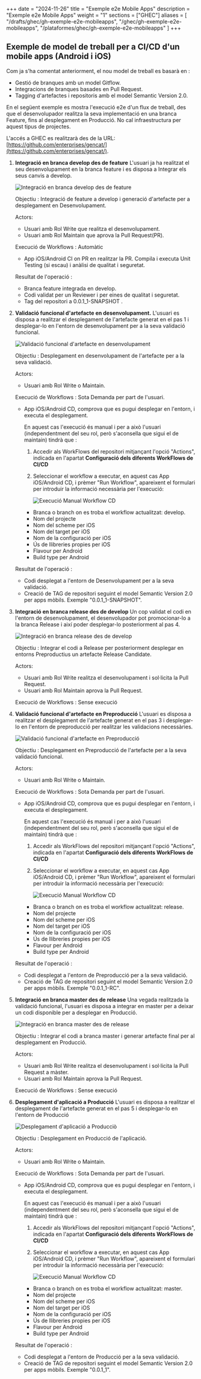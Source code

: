 
+++
date         = "2024-11-26"
title        = "Exemple e2e Mobile Apps"
description  = "Exemple e2e Mobile Apps"
weight      = "1"
sections    = ["GHEC"]
aliases = [
    "/drafts/ghec/gh-exemple-e2e-mobileapps",
    "/ghec/gh-exemple-e2e-mobileapps",
    "/plataformes/ghec/gh-exemple-e2e-mobileapps"
]
+++

## Exemple de model de treball per a CI/CD d'un mobile apps (Android i iOS)

Com ja s'ha comentat anteriorment, el nou model de treball es basarà en :
   + Gestió de branques amb un model Gitflow.
   + Integracions de branques basades en Pull Request.
   + Tagging d'artefactes i repositoris amb el model Semantic Version 2.0.

   En el següent exemple es mostra l'execució e2e d'un flux de treball, des que el desenvolupador realitza la seva implementació en una branca Feature, fins al desplegament en Producció. No cal infraestructura per aquest tipus de projectes.
      
   L'accés a GHEC es realitzarà des de la URL:  [https://github.com/enterprises/gencat/](https://github.com/enterprises/gencat/).

  1. **Integració en branca develop des de feature**
      L'usuari ja ha realitzat el seu desenvolupament en la branca feature i es disposa a Integrar els seus canvis a develop.

      ![Integració en branca develop des de feature](/images/GHEC/gh_ejemplo_e2e_step1.png)


      Objectiu : Integració de feature a develop i generació d'artefacte per a desplegament en Desenvolupament.

      Actors:
      * Usuari amb Rol Write que realitza el desenvolupament.
      * Usuari amb Rol Maintain que aprova la Pull Request(PR).

      Execució de Workflows : Automàtic
      * App iOS/Android CI on PR en realitzar la PR.  Compila i executa Unit Testing (si escau) i anàlisi de qualitat i seguretat.

      Resultat de l'operació :
      * Branca feature integrada en develop.
      * Codi validat per un Reviewer i per eines de qualitat i seguretat.
      * Tag del repositori a 0.0.1_1-SNAPSHOT .

  2. **Validació funcional d'artefacte en desenvolupament.**
      L'usuari es disposa a realitzar el desplegament de l'artefacte generat en el pas 1 i desplegar-lo en l'entorn de desenvolupament per a la seva validació funcional.

      ![Validació funcional d'artefacte en desenvolupament](/images/GHEC/gh_ejemplo_e2e_step2.png)

      Objectiu : Desplegament en desenvolupament de l'artefacte per a la seva validació.

      Actors:
        * Usuari amb Rol Write o Maintain.
            
      Execució de Workflows : Sota Demanda per part de l'usuari.
        * App iOS/Android CD, comprova que es pugui desplegar en l'entorn, i executa el desplegament.

          En aquest cas l'execució és manual i per a això l'usuari (independentment del seu rol, però s'aconsella que sigui el de maintain) tindrà que :

          1. Accedir als WorkFlows del repositori mitjançant l'opció "Actions", indicada en l'apartat **Configuració dels diferents WorkFlows de CI/CD**
          2. Seleccionar el workflow a executar, en aquest cas App iOS/Android CD, i prèmer "Run Workflow", apareixent el formulari per introduir la informació necessària per l'execució: 

              ![Execució Manual Workflow CD](/images/GHEC/gh-ejecucion-manual-wf.png)

            * Branca o branch on es troba el workflow actualitzat: develop.
            * Nom del projecte
            * Nom del scheme per iOS
            * Nom del target per iOS
            * Nom de la configuració per iOS
            * Ús de llibreries propies per iOS
            * Flavour per Android
            * Build type per Android

      Resultat de l'operació :
        * Codi desplegat a l'entorn de Desenvolupament per a la seva validació.
        * Creació de TAG de repositori seguint el model Semantic Version 2.0 per apps mòbils. Exemple "0.0.1_1-SNAPSHOT".

  3. **Integració en branca release des de develop**
     Un cop validat el codi en l'entorn de desenvolupament, el desenvolupador pot promocionar-lo a la branca Release i així poder desplegar-lo posteriorment al pas 4.

      ![Integració en branca release des de develop](/images/GHEC/gh_ejemplo_e2e_step3.png)

      Objectiu : Integrar el codi a Release per posteriorment desplegar en entorns Preproductius un artefacte Release Candidate.

      Actors:
      * Usuari amb Rol Write realitza el desenvolupament i sol·licita la Pull Request.
      * Usuari amb Rol Maintain aprova la Pull Request.

      Execució de Workflows : Sense execució

  4. **Validació funcional d'artefacte en Preproducció**
      L'usuari es disposa a realitzar el desplegament de l'artefacte generat en el pas 3 i desplegar-lo en l'entorn de preproducció per realitzar les validacions necessàries.

      ![Validació funcional d'artefacte en Preproducció](/images/GHEC/gh_ejemplo_e2e_step4.png)
                
      Objectiu : Desplegament en Preproducció de l'artefacte per a la seva validació funcional.

      Actors:
        * Usuari amb Rol Write o Maintain.
              
      Execució de Workflows : Sota Demanda per part de l'usuari.
        * App iOS/Android CD, comprova que es pugui desplegar en l'entorn, i executa el desplegament.

          En aquest cas l'execució és manual i per a això l'usuari (independentment del seu rol, però s'aconsella que sigui el de maintain) tindrà que :

          1. Accedir als WorkFlows del repositori mitjançant l'opció "Actions", indicada en l'apartat **Configuració dels diferents WorkFlows de CI/CD**
          2. Seleccionar el workflow a executar, en aquest cas App iOS/Android CD, i prèmer "Run Workflow", apareixent el formulari per introduir la informació necessària per l'execució: 

              ![Execució Manual Workflow CD](/images/GHEC/gh-ejecucion-manual-wf.png)

            * Branca o branch on es troba el workflow actualitzat: release.
            * Nom del projecte
            * Nom del scheme per iOS
            * Nom del target per iOS
            * Nom de la configuració per iOS
            * Ús de llibreries propies per iOS
            * Flavour per Android
            * Build type per Android

      Resultat de l'operació :
        * Codi desplegat a l'entorn de Preproducció per a la seva validació.
        * Creació de TAG de repositori seguint el model Semantic Version 2.0 per apps mòbils. Exemple "0.0.1_1-RC".

  5. **Integració en branca master des de release**
      Una vegada realitzada la validació funcional, l'usuari es disposa a integrar en master per a deixar un codi disponible per a desplegar en Producció.

      ![Integració en branca master des de release](/images/GHEC/gh_ejemplo_e2e_step5.png)

      Objectiu : Integrar el codi a branca master i generar artefacte final per al desplegament en Producció.

      Actors:
      * Usuari amb Rol Write realitza el desenvolupament i sol·licita la Pull Request a màster.
      * Usuari amb Rol Maintain aprova la Pull Request.

      Execució de Workflows : Sense execució

  6. **Desplegament d'aplicació a Producció**
      L'usuari es disposa a realitzar el desplegament de l'artefacte generat en el pas 5 i desplegar-lo en l'entorn de Producció

      ![Desplegament d'aplicació a Producciò](/images/GHEC/gh_ejemplo_e2e_step6.png)

      Objectiu : Desplegament en Producció de l'aplicació.

      Actors:
        * Usuari amb Rol Write o Maintain.

      Execució de Workflows : Sota Demanda per part de l'usuari.
        * App iOS/Android CD, comprova que es pugui desplegar en l'entorn, i executa el desplegament.

          En aquest cas l'execució és manual i per a això l'usuari (independentment del seu rol, però s'aconsella que sigui el de maintain) tindrà que :

          1. Accedir als WorkFlows del repositori mitjançant l'opció "Actions", indicada en l'apartat **Configuració dels diferents WorkFlows de CI/CD**
          2. Seleccionar el workflow a executar, en aquest cas App iOS/Android CD, i prèmer "Run Workflow", apareixent el formulari per introduir la informació necessària per l'execució: 

              ![Execució Manual Workflow CD](/images/GHEC/gh-ejecucion-manual-wf.png)

            * Branca o branch on es troba el workflow actualitzat: master.
            * Nom del projecte
            * Nom del scheme per iOS
            * Nom del target per iOS
            * Nom de la configuració per iOS
            * Ús de llibreries propies per iOS
            * Flavour per Android
            * Build type per Android

      Resultat de l'operació :
        * Codi desplegat a l'entorn de Producció per a la seva validació.
        * Creació de TAG de repositori seguint el model Semantic Version 2.0 per apps mòbils. Exemple "0.0.1_1".
